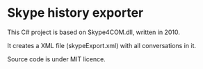 Skype history exporter
======================

This C# project is based on Skype4COM.dll, written in 2010.

It creates a XML file (skypeExport.xml) with all conversations in it.


Source code is under MIT licence.
